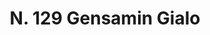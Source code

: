 ---
title: "N. 129 Gensamin Gialo"
permalink: "/edition/plant129/"
plant-name: "N. 129"
plant-number: "129"
plant-xml: "/assets/xml/plant129.xml"
plant-img1: "/assets/img/plant129_verso.jpg"
plant-img2: "/assets/img/plant129.jpg"
plant-title: "N. 129 Gensamin Gialo"
plant-wfo-link: "http://www.worldfloraonline.org/taxon/wfo-0000813823"
plant-kew-link: ""
plant-taxon-content: "Jasminum humile L."
layout: single-xml
---